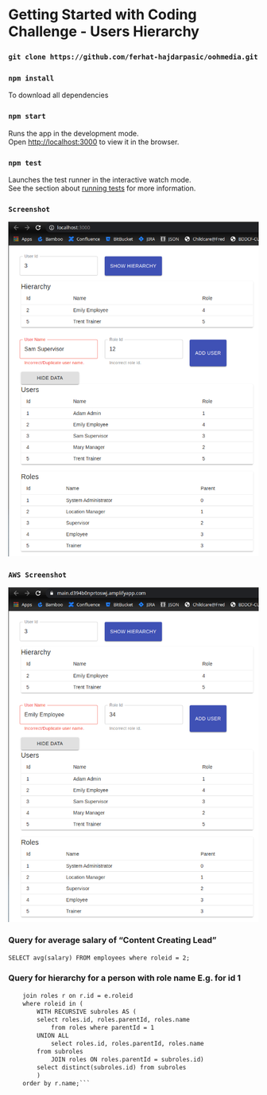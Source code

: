 # Getting Started with Coding Challenge - Users Hierarchy

### `git clone https://github.com/ferhat-hajdarpasic/oohmedia.git`

### `npm install`
To download all dependencies
### `npm start`

Runs the app in the development mode.\
Open [http://localhost:3000](http://localhost:3000) to view it in the browser.
### `npm test`
Launches the test runner in the interactive watch mode.\
See the section about [running tests](https://facebook.github.io/create-react-app/docs/running-tests) for more information.

### `Screenshot`
![Screenshot](oohmedia.png)

### `AWS Screenshot`
![Screenshot](aws.png)


### Query for average salary of “Content Creating Lead”
`SELECT avg(salary) FROM employees where roleid = 2;`

### Query for hierarchy for a person with role name E.g. for id 1
```select r.name, e.name from employees e
	join roles r on r.id = e.roleid 
	where roleid in (
		WITH RECURSIVE subroles AS (
	    select roles.id, roles.parentId, roles.name
	    	from roles where parentId = 1
	    UNION ALL
	    	select roles.id, roles.parentId, roles.name
	    from subroles
	        JOIN roles ON roles.parentId = subroles.id)
		select distinct(subroles.id) from subroles
		)
	order by r.name;```
